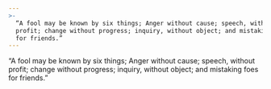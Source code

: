 ```yaml
---
>-
  “A fool may be known by six things; Anger without cause; speech, without
  profit; change without progress; inquiry, without object; and mistaking foes
  for friends.”
---
```


“A fool may be known by six things; Anger without cause; speech, without profit; change without progress; inquiry, without object; and mistaking foes for friends.”